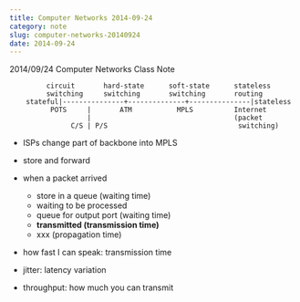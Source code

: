 ```yaml
---
title: Computer Networks 2014-09-24
category: note
slug: computer-networks-20140924
date: 2014-09-24
---
```

2014/09/24 Computer Networks Class Note

```text
         circuit       hard-state      soft-state      stateless
         switching     switching       switching       routing
    stateful|---------------+--------------+---------------|stateless
          POTS     |       ATM           MPLS          Internet
                   |                                   (packet
               C/S | P/S                                switching)
```

-  ISPs change part of backbone into MPLS
-  store and forward
-  when a packet arrived
   -  store in a queue (waiting time)
   -  waiting to be processed
   -  queue for output port (waiting time)
   -  **transmitted (transmission time)**
   -  xxx (propagation time)

-  how fast I can speak: transmission time

-  jitter: latency variation
-  throughput: how much you can transmit

